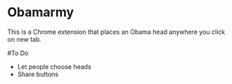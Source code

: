 # Obamarmy
This is a Chrome extension that places an Obama head anywhere you click on new tab.

#To Do
* Let people choose heads
* Share buttons
